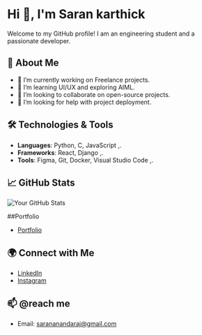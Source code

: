 # Hi 👋, I'm Saran karthick 

Welcome to my GitHub profile! I am an engineering student and a passionate developer.

## 🚀 About Me
- 🔭 I’m currently working on Freelance projects.
- 🌱 I’m learning UI/UX and exploring AIML.
- 👯 I’m looking to collaborate on open-source projects.
- 🤔 I’m looking for help with project deployment.

## 🛠️ Technologies & Tools
- **Languages**: Python, C, JavaScript ,.
- **Frameworks**: React, Django ,. 
- **Tools**: Figma, Git, Docker, Visual Studio Code ,.

## 📈 GitHub Stats
![Your GitHub Stats](https://github-readme-stats.vercel.app/api?username=saran-612&show_icons=true)

##Portfolio
- [Portfolio](https://saran-612.github.io/portfolio/main.html)

## 🌍 Connect with Me
- [LinkedIn](https://www.linkedin.com/in/saran-karthick-1b2a51329/)
- [Instagram](https://www.instagram.com/saran_06.12)

## 📫 @reach me
- Email: sarananandaraj@gmail.com
